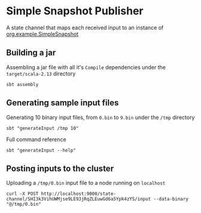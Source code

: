 # Simple Snapshot Publisher

A state channel that maps each received input to an instance of [org.example.SimpleSnapshot](src/main/scala/org/example/SimpleSnapshot.scala)

## Building a jar

Assembling a jar file with all it's `Compile` dependencies under the `target/scala-2.13` directory
```
sbt assembly
```

## Generating sample input files

Generating 10 binary input files, from `0.bin` to `9.bin` under the `/tmp` directory
```
sbt "generateInput /tmp 10"
```

Full command reference
```
sbt "generateInput --help"
```

## Posting inputs to the cluster

Uploading a `/tmp/0.bin` input file to a node running on `localhost`
```
curl -X POST http://localhost:9000/state-channel/SHI3k3VihUWMjse9LE93jRqZLEuwGd6a5Ypk4zYS/input --data-binary "@/tmp/0.bin"
```